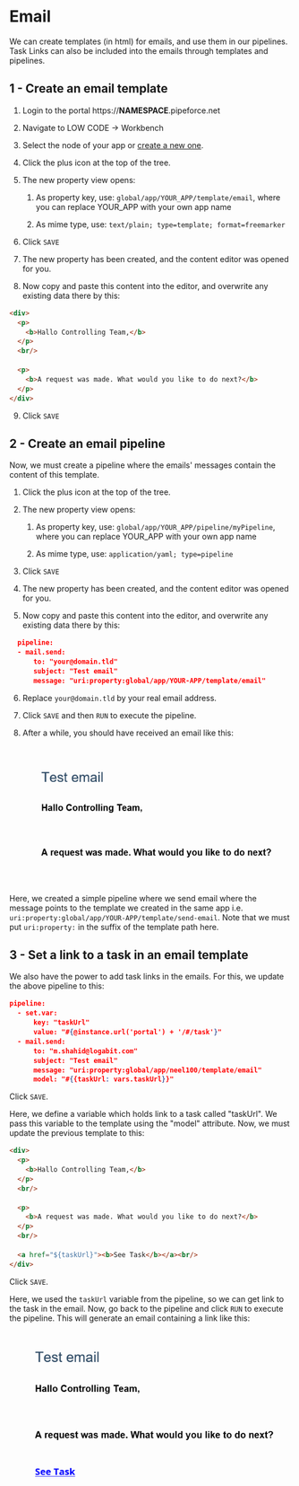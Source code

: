 # Email

We can create templates (in html) for emails, and use them in our pipelines. Task Links can also be included into the emails through templates and pipelines.

## 1 - Create an email template

1.  Login to the portal https://**NAMESPACE**.pipeforce.net
    
2.  Navigate to LOW CODE → Workbench
    
3.  Select the node of your app or [create a new one](create-app).
    
4.  Click the plus icon at the top of the tree.
    
5.  The new property view opens:
    
    1.  As property key, use: `global/app/YOUR_APP/template/email`, where you can replace YOUR_APP with your own app name
        
    2.  As mime type, use: `text/plain; type=template; format=freemarker`
        
6.  Click `SAVE`
    
7.  The new property has been created, and the content editor was opened for you.
    
8.  Now copy and paste this content into the editor, and overwrite any existing data there by this:

```html
<div>
  <p>
    <b>Hallo Controlling Team,</b>
  </p>
  <br/>

  <p>
    <b>A request was made. What would you like to do next?</b>
  </p>
</div>
```

9.  Click `SAVE`


## 2 - Create an email pipeline
    
Now, we must create a pipeline where the emails' messages contain the content of this template.

1.  Click the plus icon at the top of the tree.
    
2.  The new property view opens:
    
    1.  As property key, use: `global/app/YOUR_APP/pipeline/myPipeline`, where you can replace YOUR_APP with your own app name
        
    2.  As mime type, use: `application/yaml; type=pipeline`
        
3.  Click `SAVE`
    
4.  The new property has been created, and the content editor was opened for you.
    
5.  Now copy and paste this content into the editor, and overwrite any existing data there by this:

```json
  pipeline:
  - mail.send:
      to: "your@domain.tld"
      subject: "Test email"
      message: "uri:property:global/app/YOUR-APP/template/email"
```

6.  Replace `your@domain.tld` by your real email address.
    
7.  Click `SAVE` and then `RUN` to execute the pipeline.

8.  After a while, you should have received an email like this:

    ![](../img/email-template.PNG)

Here, we created a simple pipeline where we send email where the message points to the template we created in the same app i.e. `uri:property:global/app/YOUR-APP/template/send-email`. Note that we must put `uri:property:` in the suffix of the template path here.


## 3 - Set a link to a task in an email template

We also have the power to add task links in the emails. For this, we update the above pipeline to this:

```json
pipeline:
  - set.var:
      key: "taskUrl"
      value: "#{@instance.url('portal') + '/#/task'}"
  - mail.send:
      to: "m.shahid@logabit.com"
      subject: "Test email"
      message: "uri:property:global/app/neel100/template/email"
      model: "#{{taskUrl: vars.taskUrl}}"
```

Click `SAVE`. 

Here, we define a variable which holds link to a task called "taskUrl". We pass this variable to the template using the "model" attribute. Now, we must update the previous template to this:

```html
<div>
  <p>
    <b>Hallo Controlling Team,</b>
  </p>
  <br/>

  <p>
    <b>A request was made. What would you like to do next?</b>
  </p>
  <br/>

  <a href="${taskUrl}"><b>See Task</b></a><br/>
</div>
```

Click `SAVE`. 

Here, we used the `taskUrl` variable from the pipeline, so we can get link to the task in the email. 
Now, go back to the pipeline and click `RUN` to execute the pipeline. This will generate an email containing a link like this:

![](../img/email-template-link.PNG)